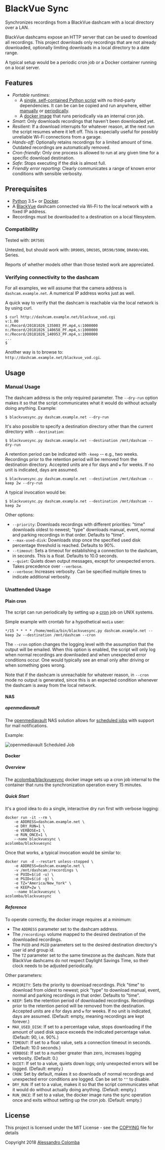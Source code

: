 # BlackVue Sync

Synchronizes recordings from a BlackVue dashcam with a local directory over a LAN.

BlackVue dashcams expose an HTTP server that can be used to download all recordings. This project downloads only recordings that are not already downloaded, optionally limiting downloads in a local directory to a date range.

A typical setup would be a periodic cron job or a Docker container running on a local server.

## Features

* *Portable runtimes:* 
    * A [single, self-contained Python script](https://github.com/acolomba/blackvuesync/blob/master/blackvuesync.py) with no third-party dependencies. It can be can be copied and run anywhere, either [manually](#manual-usage) or [periodically](#unattended-usage).
    * A [docker image](#docker) that runs periodically via an internal cron job.
* *Smart*: Only downloads recordings that haven't been downloaded yet.
* *Resilient*: If a download interrupts for whatever reason, at the next run the script resumes where it left off. This is especially useful for possibly unreliable Wi-Fi connections from a garage.
* *Hands-off*: Optionally retains recordings for a limited amount of time. Outdated recordings are automatically removed.
* *Cron-friendly*: Only one process is allowed to run at any given time for a specific download destination.
* *Safe*: Stops executing if the disk is almost full.
* *Friendly error reporting*: Clearly communicates a range of known error conditions with sensible verbosity.


## Prerequisites

* [Python](https://www.python.org/) 3.5+ or [Docker](https://docs.docker.com/).
* A [BlackVue](https://www.blackvue.com/) dashcam connected via Wi-Fi to the local network with a fixed IP address.
* Recordings must be downloaded to a destination on a local filesystem.

### Compatibility

Tested with: `DR750S`

Untested, but should work with: `DR900S`, `DR650S`, `DR590/590W`, `DR490/490L` Series.

Reports of whether models other than those tested work are appreciated.

### Verifying connectivity to the dashcam

For all examples, we will assume that the camera address is ```dashcam.example.net```. A numerical IP address works just as well.

A quick way to verify that the dashcam is reachable via the local network is by using curl. 

```
$ curl http://dashcam.example.net/blackvue_vod.cgi
v:1.00
n:/Record/20181026_135003_PF.mp4,s:1000000
n:/Record/20181026_140658_PF.mp4,s:1000000
n:/Record/20181026_140953_PF.mp4,s:1000000
...
$
```

Another way is to browse to: `http://dashcam.example.net/blackvue_vod.cgi`.


## Usage

### Manual Usage

The dashcam address is the only required parameter. The ```--dry-run``` option makes it so that the script communicates what it would do without actually doing anything. Example:

```
$ blackvuesync.py dashcam.example.net --dry-run
```

It's also possible to specify a destination directory other than the current directory with ```--destination```:

```
$ blackvuesync.py dashcam.example.net --destination /mnt/dashcam --dry-run
```

A retention period can be indicated with ```-keep``` -- e.g., two weeks. Recordings prior to the retention period will be removed from the destination directory. Accepted units are ```d``` for days and ```w``` for weeks. If no unit is indicated, days are assumed. 

```
$ blackvuesync.py dashcam.example.net --destination /mnt/dashcam --keep 2w --dry-run
```

A typical invocation would be:

```
$ blackvuesync.py dashcam.example.net --destination /mnt/dashcam --keep 2w
```

Other options:
* ```--priority```: Downloads recordings with different priorities: "time" downloads oldest to newest; "type" downloads manual, event, normal and parking recordings in that order. Defaults to "time".
* ```--max-used-disk```: Downloads stop once the specified used disk percentage threshold is reached. Defaults to 90%.
* ```--timeout```: Sets a timeout for establishing a connection to the dashcam, in seconds. This is a float. Defaults to 10.0 seconds.
* ```--quiet```: Quiets down output messages, except for unexpected errors. Takes precedence over ```--verbose```.
* ```--verbose```: Increases verbosity. Can be specified multiple times to indicate additional verbosity.

### Unattended Usage

#### Plain cron

The script can run periodically by setting up a [cron](https://en.wikipedia.org/wiki/Cron) job on UNIX systems.

Simple example with crontab for a hypothetical ```media``` user:

```
*/15 * * * * /home/media/bin/blackvuesync.py dashcam.example.net --keep 2w --destination /mnt/dashcam --cron
```

The ```--cron``` option changes the logging level with the assumption that the output will be emailed. When this option is enabled, the script will only log when normal recordings are downloaded and when unexpected error conditions occur. One would typically see an email only after driving or when something goes wrong.

Note that if the dashcam is unreachable for whatever reason, in ```--cron``` mode no output is generated, since this is an expected condition whenever the dashcam is away from the local network.

#### NAS

##### openmediavault

The [openmediavault](http://www.openmediavault.org/) NAS solution allows for [scheduled jobs](https://openmediavault.readthedocs.io/en/latest/administration/general/cron.html) with support for mail notifications.

Example:

![openmediavault Scheduled Job](https://raw.githubusercontent.com/acolomba/blackvuesync/master/docs/images/cron-example-openmediavault.png)

#### Docker

##### Overview

The [acolomba/blackvuesync](https://hub.docker.com/r/acolomba/blackvuesync/) docker image sets up a cron job internal to the container that runs the synchronization operation every 15 minutes.

##### Quick Start

It's a good idea to do a single, interactive dry run first with verbose logging: 

```
docker run -it --rm \
    -e ADDRESS=dashcam.example.net \
    -e DRY_RUN=1 \
    -e VERBOSE=1 \
    -e RUN_ONCE=1 \
    --name blackvuesync \
acolomba/blackvuesync
```

Once that works, a typical invocation would be similar to:

```
docker run -d --restart unless-stopped \
    -e ADDRESS=dashcam.example.net \
    -v /mnt/dashcam:/recordings \
    -e PUID=$(id -u) \
    -e PGID=$(id -g) \
    -e TZ="America/New_York" \
    -e KEEP=2w \
    --name blackvuesync \
acolomba/blackvuesync
```

##### Reference

To operate correctly, the docker image requires at a minimum:

* The ```ADDRESS``` parameter set to the dashcam address.
* The ```/recordings``` volume mapped to the desired destination of the downloaded recordings.
* The ```PUID``` and ```PGID``` parameters set to the desired destination directory's user id and group id. 
* The ```TZ``` parameter set to the same timezone as the dashcam. Note that BlackVue dashcams do not respect Daylight Savings Time, so their clock needs to be adjusted periodically.

Other parameters:

* ```PRIORITY```: Sets the priority to download recordings. Pick "time" to download from oldest to newest; pick "type" to download manual, event, normal and parking recordings in that order. Defaults to "time".
* ```KEEP```: Sets the retention period of downloaded recordings. Recordings prior to the retention period will be removed from the destination. Accepted units are ```d``` for days and ```w``` for weeks. If no unit is indicated, days are assumed. (Default: empty, meaning recordings are kept forever.)
* ```MAX_USED_DISK```: If set to a percentage value, stops downloading if the amount of used disk space exceeds the indicated percentage value.  (Default: 90, i.e. 90%.)
* ```TIMEOUT```: If set to a float value, sets a connection timeout in seconds.  (Default: 10.0 seconds.)
* ```VERBOSE```: If set to a number greater than zero, increases logging verbosity. (Default: 0.)
* ```QUIET```: If set to a value, quiets down logs; only unexpected errors will be logged. (Default: empty.)
* ```CRON```: Set by default, makes it so downloads of normal recordings and unexpected error conditions are logged. Can be set to ```""``` to disable.
* ```DRY_RUN```: If set to a value, makes it so that the script communicates what it would do without actually doing anything. (Default: empty.)
* ```RUN_ONCE```: If set to a value, the docker image runs the sync operation once and exits without setting up the cron job. (Default: empty.)


## License

This project is licensed under the MIT License - see the [COPYING](COPYING) file for details

Copyright 2018 [Alessandro Colomba](https://github.com/acolomba)
